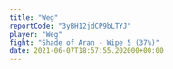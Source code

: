 ```yaml
---
title: "Weg"
reportCode: "3yBH12jdCP9bLTYJ"
player: "Weg"
fight: "Shade of Aran - Wipe 5 (37%)"
date: 2021-06-07T18:57:55.202000+00:00
---
```

